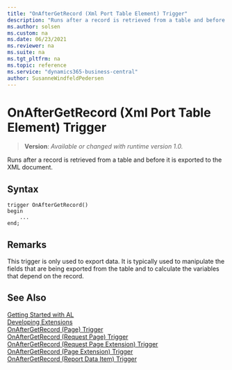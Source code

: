 ```yaml
---
title: "OnAfterGetRecord (Xml Port Table Element) Trigger"
description: "Runs after a record is retrieved from a table and before it is exported to the XML document."
ms.author: solsen
ms.custom: na
ms.date: 06/23/2021
ms.reviewer: na
ms.suite: na
ms.tgt_pltfrm: na
ms.topic: reference
ms.service: "dynamics365-business-central"
author: SusanneWindfeldPedersen
---
```

[//]: # (START>DO_NOT_EDIT)
[//]: # (IMPORTANT:Do not edit any of the content between here and the END>DO_NOT_EDIT.)
[//]: # (Any modifications should be made in the .xml files in the ModernDev repo.)

# OnAfterGetRecord (Xml Port Table Element) Trigger
> **Version**: _Available or changed with runtime version 1.0._

Runs after a record is retrieved from a table and before it is exported to the XML document.


## Syntax
```AL
trigger OnAfterGetRecord()
begin
    ...
end;
```



[//]: # (IMPORTANT: END>DO_NOT_EDIT)

## Remarks  
 This trigger is only used to export data. It is typically used to manipulate the fields that are being exported from the table and to calculate the variables that depend on the record.  

## See Also  
[Getting Started with AL](../../devenv-get-started.md)  
[Developing Extensions](../../devenv-dev-overview.md)  
[OnAfterGetRecord (Page) Trigger](../page/devenv-onaftergetrecord-page-trigger.md)  
[OnAfterGetRecord (Request Page) Trigger](../requestpage/devenv-onaftergetrecord-requestpage-trigger.md)  
[OnAfterGetRecord (Request Page Extension) Trigger](../requestpageextension/devenv-onaftergetrecord-requestpageextension-trigger.md)  
[OnAfterGetRecord (Page Extension) Trigger](../pageextension/devenv-onaftergetrecord-pageextension-trigger.md)  
[OnAfterGetRecord (Report Data Item) Trigger](../reportdataitem/devenv-onaftergetrecord-reportdataitem-trigger.md)
